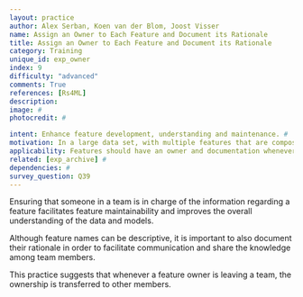 ```yaml
---
layout: practice
author: Alex Serban, Koen van der Blom, Joost Visser
name: Assign an Owner to Each Feature and Document its Rationale
title: Assign an Owner to Each Feature and Document its Rationale
category: Training
unique_id: exp_owner
index: 9
difficulty: "advanced"
comments: True
references: [Rs4ML]
description:
image: #
photocredit: #

intent: Enhance feature development, understanding and maintenance. #
motivation: In a large data set, with multiple features that are composed from various data attributes, it is hard to keep track and understand all features. By assigning an owner and documenting each feature, they become easier to maintain and comprehend. #
applicability: Features should have an owner and documentation whenever features are manually engineered (and not automatically extracted, e.g. through deep learning).
related: [exp_archive] #
dependencies: #
survey_question: Q39
---
```


Ensuring that someone in a team is in charge of the information regarding a feature facilitates feature maintainability and improves the overall understanding of the data and models.


Although feature names can be descriptive, it is important to also document their rationale in order to facilitate communication and share the knowledge among team members.


This practice suggests that whenever a feature owner is leaving a team, the ownership is transferred to other members.